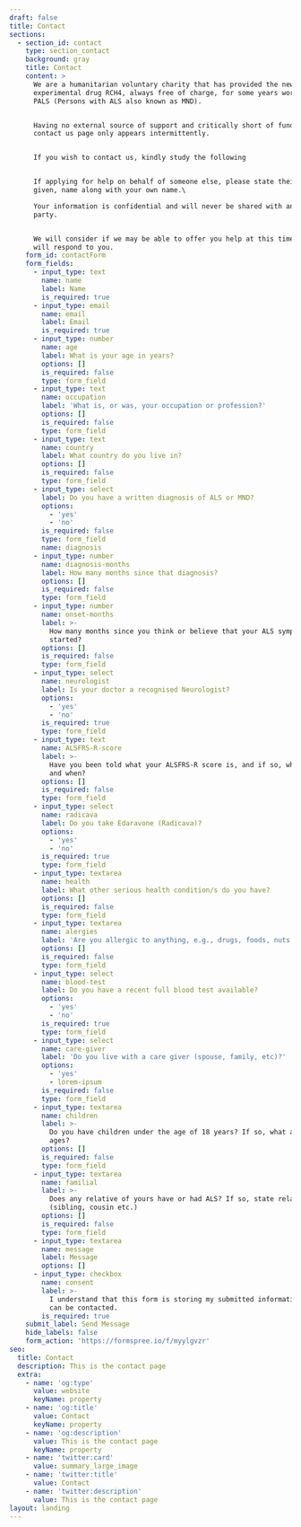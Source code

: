 ```yaml
---
draft: false
title: Contact
sections:
  - section_id: contact
    type: section_contact
    background: gray
    title: Contact
    content: >
      ​​We are a humanitarian voluntary charity that has provided the new
      experimental drug RCH4, always free of charge, for some years worldwide to
      PALS (Persons with ALS also known as MND).


      Having no external source of support and critically short of funding, this
      contact us page only appears intermittently.


      If you wish to contact us, kindly study the following


      If applying for help on behalf of someone else, please state their first,
      given, name along with your own name.\

      Your information is confidential and will never be shared with any other
      party.


      We will consider if we may be able to offer you help at this time and we
      will respond to you.
    form_id: contactForm
    form_fields:
      - input_type: text
        name: name
        label: Name
        is_required: true
      - input_type: email
        name: email
        label: Email
        is_required: true
      - input_type: number
        name: age
        label: What is your age in years?
        options: []
        is_required: false
        type: form_field
      - input_type: text
        name: occupation
        label: 'What is, or was, your occupation or profession?'
        options: []
        is_required: false
        type: form_field
      - input_type: text
        name: country
        label: What country do you live in?
        options: []
        is_required: false
        type: form_field
      - input_type: select
        label: Do you have a written diagnosis of ALS or MND?
        options:
          - 'yes'
          - 'no'
        is_required: false
        type: form_field
        name: diagnosis
      - input_type: number
        name: diagnosis-months
        label: How many months since that diagnosis?
        options: []
        is_required: false
        type: form_field
      - input_type: number
        name: onset-months
        label: >-
          How many months since you think or believe that your ALS symptoms
          started?
        options: []
        is_required: false
        type: form_field
      - input_type: select
        name: neurologist
        label: Is your doctor a recognised Neurologist?
        options:
          - 'yes'
          - 'no'
        is_required: true
        type: form_field
      - input_type: text
        name: ALSFRS-R-score
        label: >-
          Have you been told what your ALSFRS-R score is, and if so, what is it
          and when?
        options: []
        is_required: false
        type: form_field
      - input_type: select
        name: radicava
        label: Do you take Edaravone (Radicava)?
        options:
          - 'yes'
          - 'no'
        is_required: true
        type: form_field
      - input_type: textarea
        name: health
        label: What other serious health condition/s do you have?
        options: []
        is_required: false
        type: form_field
      - input_type: textarea
        name: alergies
        label: 'Are you allergic to anything, e.g., drugs, foods, nuts, pollen, etc.?'
        options: []
        is_required: false
        type: form_field
      - input_type: select
        name: blood-test
        label: Do you have a recent full blood test available?
        options:
          - 'yes'
          - 'no'
        is_required: true
        type: form_field
      - input_type: select
        name: care-giver
        label: 'Do you live with a care giver (spouse, family, etc)?'
        options:
          - 'yes'
          - lorem-ipsum
        is_required: false
        type: form_field
      - input_type: textarea
        name: children
        label: >-
          Do you have children under the age of 18 years? If so, what are their
          ages?
        options: []
        is_required: false
        type: form_field
      - input_type: textarea
        name: familial
        label: >-
          Does any relative of yours have or had ALS? If so, state relationship
          (sibling, cousin etc.)
        options: []
        is_required: false
        type: form_field
      - input_type: textarea
        name: message
        label: Message
        options: []
      - input_type: checkbox
        name: consent
        label: >-
          I understand that this form is storing my submitted information so I
          can be contacted.
        is_required: true
    submit_label: Send Message
    hide_labels: false
    form_action: 'https://formspree.io/f/myylgvzr'
seo:
  title: Contact
  description: This is the contact page
  extra:
    - name: 'og:type'
      value: website
      keyName: property
    - name: 'og:title'
      value: Contact
      keyName: property
    - name: 'og:description'
      value: This is the contact page
      keyName: property
    - name: 'twitter:card'
      value: summary_large_image
    - name: 'twitter:title'
      value: Contact
    - name: 'twitter:description'
      value: This is the contact page
layout: landing
---
```

